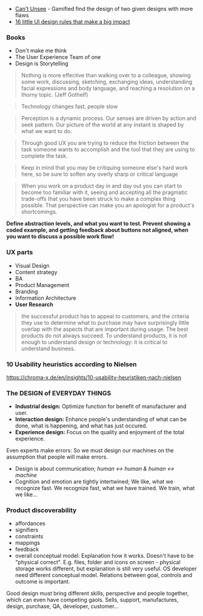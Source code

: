 - [Can't Unsee](https://cantunsee.space/) - Gamified find the design of two given designs with more flaws
- [16 little UI design rules that make a big impact](https://uxplanet.org/16-ui-design-tips-ba2e7524d203)

### Books

- Don't make me think
- The User Experience Team of one
- Design is Storytelling

> Nothing is more effective than walking over to a colleague, showing some work, discussing, sketching, exchanging ideas, understanding facial expressions and body language, and reaching a resolution on a thorny topic. (Jeff Gothelf)

> Technology changes fast, people slow

> Perception is a dynamic process. Our senses are driven by action and seek pattern. Our picture of the world at any instant is shaped by what we want to do.

> Through good UX you are trying to reduce the friction between the task someone wants to accomplish and the tool that they are using to complete the task.

> Keep in mind that you may be critiquing someone else's hard work here, so be sure to soften any overly sharp or critical language

> When you work on a product day in and day out you can start to become too familiar with it, seeing and accepting all the pragmatic trade-offs that you have been struck to make a complex thing possible. That perspective can make you an apologist for a product's shortcomings.

**Define abstraction levels, and what you want to test. Prevent showing a coded example, and getting feedback about buttons not aligned, when you want to discuss a possible work flow!**

### UX parts
- Visual Design
- Content strategy
- BA
- Product Management
- Branding
- Information Architecture
- **User Research**

> the successful product has to appeal to customers, and the criteria they use to determine what to purchase may have surprisingly little overlap with the aspects that are important during usage. The best products do not always succeed. To understand products, it is not enough to understand design or technology: it is critical to understand business. 

### 10 Usability heuristics according to Nielsen

https://chroma-x.de/en/insights/10-usability-heuristiken-nach-nielsen

### The DESIGN of EVERYDAY THINGS

- **Industrial design:** Optimize function for benefit of manufacturer and user.
- **Interaction design:** Enhance people's understanding of what can be done, what is happening, and what has just occured. 
- **Experience design:** Focus on the quality and enjoyment of the total experience.

Even experts make errors: So we must design our machines on the assumption that people will make errors.

- Design is about communication; *human <-> human & human <-> machine*
- Cognition and emotion are tightly intertwined; We like, what we recognize fast. We recognize fast, what we have trained. We train, what we like...

### Product discoverability

- affordances
- signifiers
- constraints
- mappings
- feedback
- overall conceptual model: Explanation how it works. Doesn't have to be "physical correct". E.g. files, folder and icons on screen - physical storage works different, but explanation is still very useful. OS developer need different conceptual model. Relations between goal, controls and outcome is important.

Good design must bring different skills, perspective and people together, which can even have competing gaols. Sells, support, manufactures, design, purchase, QA, developer, customer...
